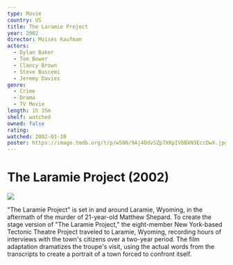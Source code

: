 ```yaml
---
type: Movie
country: US
title: The Laramie Project
year: 2002
director: Moisés Kaufman
actors:
  - Dylan Baker
  - Tom Bower
  - Clancy Brown
  - Steve Buscemi
  - Jeremy Davies
genre:
  - Crime
  - Drama
  - TV Movie
length: 1h 35m
shelf: watched
owned: false
rating:
watched: 2002-01-10
poster: https://image.tmdb.org/t/p/w500/9Aj4DdvSZp7XRpIVbBXN3EccDwX.jpg
---
```


# The Laramie Project (2002)

![](https://image.tmdb.org/t/p/w500/9Aj4DdvSZp7XRpIVbBXN3EccDwX.jpg)

"The Laramie Project" is set in and around Laramie, Wyoming, in the aftermath of the murder of 21-year-old Matthew Shepard. To create the stage version of "The Laramie Project," the eight-member New York-based Tectonic Theatre Project traveled to Laramie, Wyoming, recording hours of interviews with the town's citizens over a two-year period. The film adaptation dramatizes the troupe's visit, using the actual words from the transcripts to create a portrait of a town forced to confront itself.